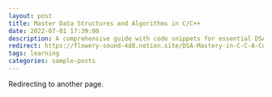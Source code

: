 ```yaml
---
layout: post
title: Master Data Structures and Algorithms in C/C++
date: 2022-07-01 17:39:00
description: A comprehensive guide with code snippets for essential DSA & OOP concepts in C/C++.
redirect: https://flowery-sound-4d8.notion.site/DSA-Mastery-in-C-C-A-Comprehensive-Guide-ff77ef23afa043b88e5b8f39a9ac9934
tags: learning
categories: sample-posts
---
```


Redirecting to another page.
